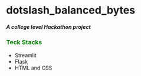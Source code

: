 # dotslash_balanced_bytes
<h5>A college level Hackathon project</h5>


<h3><font color="green">Teck Stacks</font></h3>
<ul>
  <li color='red'>Streamlit</li>
  <li>Flask</li>
  <li>HTML and CSS</li>
</ul>

